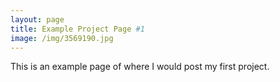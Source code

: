 ```yaml
---
layout: page
title: Example Project Page #1
image: /img/3569190.jpg
---
```



This is an example page of where I would post my first project.
